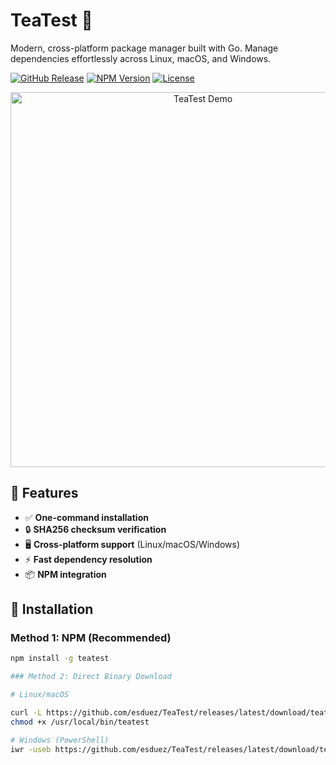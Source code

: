 # TeaTest 🍵

Modern, cross-platform package manager built with Go. Manage dependencies effortlessly across Linux, macOS, and Windows.

[![GitHub Release](https://img.shields.io/github/v/release/esduez/TeaTest)](https://github.com/esduez/TeaTest/releases)
[![NPM Version](https://img.shields.io/npm/v/teatest)](https://www.npmjs.com/package/teatest)
[![License](https://img.shields.io/badge/license-MIT-blue.svg)](LICENSE)

<p align="center">
  <img src="https://user-images.githubusercontent.com/.../teatest-demo.gif" width="600" alt="TeaTest Demo">
</p>

## 🌟 Features
- ✅ **One-command installation**
- 🔒 **SHA256 checksum verification**
- 🖥️ **Cross-platform support** (Linux/macOS/Windows)
- ⚡ **Fast dependency resolution**
- 📦 **NPM integration**

## 🚀 Installation

### Method 1: NPM (Recommended)
```bash
npm install -g teatest

### Method 2: Direct Binary Download

# Linux/macOS

curl -L https://github.com/esduez/TeaTest/releases/latest/download/teatest-$(uname -s | tr '[:upper:]' '[:lower:]') -o /usr/local/bin/teatest
chmod +x /usr/local/bin/teatest

# Windows (PowerShell)
iwr -useb https://github.com/esduez/TeaTest/releases/latest/download/teatest-windows.exe -OutFile $env:APPDATA\teatest\teatest.exe
